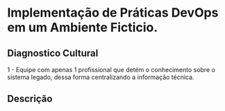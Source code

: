 # Implementação de Práticas DevOps em um Ambiente Ficticio.

## Diagnostico Cultural
1 - Equipe com apenas 1 profissional que detém o conhecimento sobre o sistema legado, dessa forma centralizando a informação técnica.
## Descrição
    
